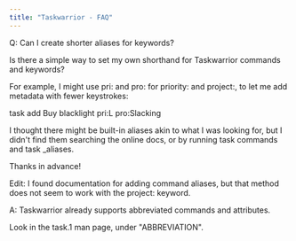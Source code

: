 ```yaml
---
title: "Taskwarrior - FAQ"
---
```


Q: Can I create shorter aliases for keywords?

Is there a simple way to set my own shorthand for Taskwarrior commands and keywords?

For example, I might use pri: and pro: for priority: and project:, to let me add metadata with fewer keystrokes:

task add Buy blacklight pri:L pro:Slacking

I thought there might be built-in aliases akin to what I was looking for, but I didn't find them searching the online docs, or by running task commands and task _aliases. 

Thanks in advance! 

Edit: I found documentation for adding command aliases, but that method does not seem to work with the project: keyword. 

A: Taskwarrior already supports abbreviated commands and attributes.

Look in the task.1 man page, under "ABBREVIATION".

